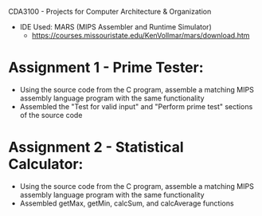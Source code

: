 CDA3100 - Projects for Computer Architecture & Organization
  - IDE Used: MARS (MIPS Assembler and Runtime Simulator)
      - https://courses.missouristate.edu/KenVollmar/mars/download.htm
 
# Assignment 1 - Prime Tester:
  - Using the source code from the C program, assemble a matching MIPS assembly language program with the same functionality
  - Assembled the "Test for valid input" and "Perform prime test" sections of the source code

# Assignment 2 - Statistical Calculator:
  - Using the source code from the C program, assemble a matching MIPS assembly language program with the same functionality
  - Assembled getMax, getMin, calcSum, and calcAverage functions
